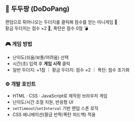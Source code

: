 ## 🐹 두두팡 (DoDoPang)

랜덤으로 튀어나오는 두더지를 클릭해 점수를 얻는 미니게임 🎯  
황금 두더지는 점수 ×2 💛, 폭탄은 점수 0점 💣

### 🎮 게임 방법

- 난이도(쉬움/보통/어려움) 선택
- 시간(초) 입력 후 **게임 시작** 클릭
- 일반 두더지: +1점 ｜ 황금 두더지: 점수 ×2 ｜ 폭탄: 점수 초기화

### ⚙️ 개발 포인트

- HTML · CSS · JavaScript로 제작된 브라우저 게임
- 난이도/시간 조절 지원, 반응형 UI
- `setTimeout`/`setInterval` 기반 랜덤 스폰 로직
- CSS 애니메이션(황금 반짝/폭탄 피드백) 적용
